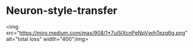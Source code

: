 # Neuron-style-transfer

<img src="https://miro.medium.com/max/908/1*7ui5IXcnPeNpVwihTezg6g.png" alt="total loss" width="400"/img>
